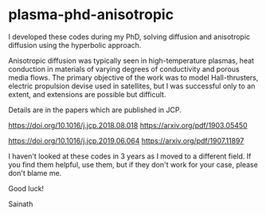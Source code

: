 # plasma-phd-anisotropic

I developed these codes during my PhD, solving diffusion and anisotropic diffusion using the hyperbolic approach.

Anisotropic diffusion was typically seen in high-temperature plasmas, heat conduction in materials of varying degrees of conductivity and porous media flows.
The primary objective of the work was to model Hall-thrusters, electric propulsion devise used in satellites, but I was successful only to an extent, and extensions are possible but difficult.

Details are in the papers which are published in JCP.

https://doi.org/10.1016/j.jcp.2018.08.018 https://arxiv.org/pdf/1903.05450

https://doi.org/10.1016/j.jcp.2019.06.064 https://arxiv.org/pdf/1907.11897

I haven't looked at these codes in 3 years as I moved to a different field. If you find them helpful, use them, but if they don't work for your case, please don't blame me.

Good luck!

Sainath
